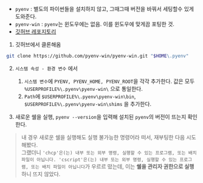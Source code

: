 - `pyenv` : 별도의 파이썬들을 설치하지 않고, 그때그때 버전을 바꿔서 세팅할수 있게 도와준다.
- `pyenv-win` : `pyenv`는 윈도우에는 없음. 이를 윈도우에 맞게끔 포팅한 것.
- [깃허브 레포지토리](https://github.com/pyenv-win/pyenv-win/blob/master/docs/installation.md)

1. 깃허브에서 클론해옴
```sh
git clone https://github.com/pyenv-win/pyenv-win.git "$HOME\.pyenv"
```

2.  `시스템 속성 - 환경 변수` 에서
	1) `시스템 변수`에 `PYENV, PYENV_HOME, PYENV_ROOT`을 각각 추가한다. 값은 모두 `%USERPROFILE%\.pyenv\pyenv-win\` 으로 통일한다.
	2) `Path`에 `$USERPROFILE%\.pyenv\pyenv-win\bin`, `$USERPROFILE%\.pyenv\pyenv-win\shims` 을 추가한다.

3. 새로운 쉘을 실행, `pyenv --version`을 입력해 설치된 `pyenv`의 버전이 뜨는지 확인한다.

> 내 경우 새로운 쉘을 실행해도 실행 불가능한 명령어라 떠서, 재부팅한 다음 시도해봤다.  
> 그랬더니 `'chcp'은(는) 내부 또는 외부 명령, 실행할 수 있는 프로그램, 또는 배치 파일이 아닙니다. 'cscript'은(는) 내부 또는 외부 명령, 실행할 수 있는 프로그램, 또는 배치 파일이 아닙니다`가 우르르 떴는데, 이는 **쉘을 관리자 권한으로 실행**하니 뜨지 않았다.


